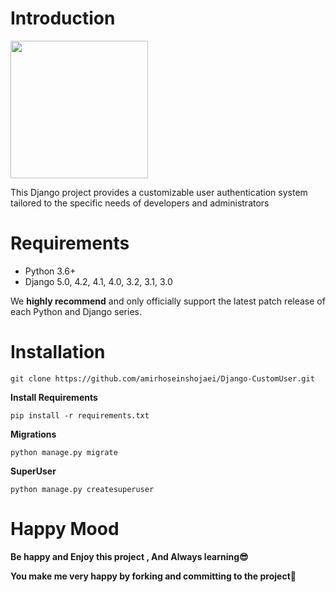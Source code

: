 # Introduction

<img src="https://encrypted-tbn0.gstatic.com/images?q=tbn:ANd9GcTgzzhMP0MX6C81mLSrgoUB0YGpHNlQeqvgTZdXinAaKg&s" align="center" width="220">

This Django project provides a customizable user authentication system tailored to the specific needs of developers and administrators

# Requirements

* Python 3.6+
* Django 5.0, 4.2, 4.1, 4.0, 3.2, 3.1, 3.0

We **highly recommend** and only officially support the latest patch release of
each Python and Django series.

# Installation

    git clone https://github.com/amirhoseinshojaei/Django-CustomUser.git

**Install Requirements**

    pip install -r requirements.txt

**Migrations**


    python manage.py migrate

**SuperUser**

    python manage.py createsuperuser

# Happy Mood

**Be happy and Enjoy this project , And Always learning😎**

**You make me very happy by forking and committing to the project🤩**